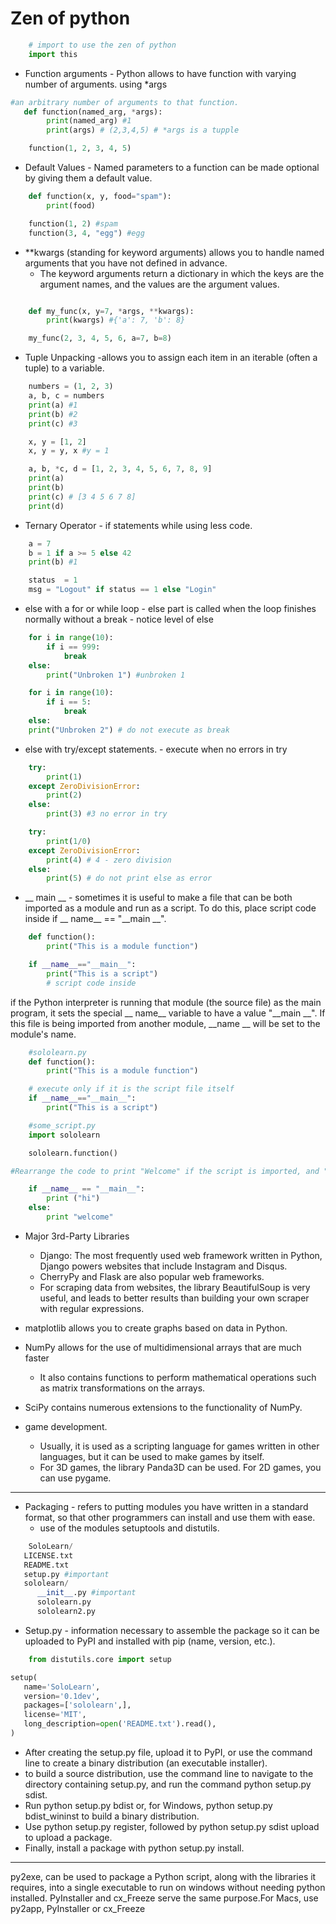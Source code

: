 # Zen of python


```python
    # import to use the zen of python
    import this

```

- Function arguments -  Python allows to have function with varying number of arguments. using *args

```python
#an arbitrary number of arguments to that function. 
   def function(named_arg, *args):
        print(named_arg) #1
        print(args) # (2,3,4,5) # *args is a tupple

    function(1, 2, 3, 4, 5)
```

- Default Values - Named parameters to a function can be made optional by giving them a default value. 
```python
    def function(x, y, food="spam"):
        print(food)

    function(1, 2) #spam
    function(3, 4, "egg") #egg
```

- **kwargs (standing for keyword arguments) allows you to handle named arguments that you have not defined in advance.
    - The keyword arguments return a dictionary in which the keys are the argument names, and the values are the argument values.    

```python

    def my_func(x, y=7, *args, **kwargs):
        print(kwargs) #{'a': 7, 'b': 8}

    my_func(2, 3, 4, 5, 6, a=7, b=8)

```

- Tuple Unpacking -allows you to assign each item in an iterable (often a tuple) to a variable.

```python
    numbers = (1, 2, 3)
    a, b, c = numbers
    print(a) #1
    print(b) #2
    print(c) #3

    x, y = [1, 2]
    x, y = y, x #y = 1

    a, b, *c, d = [1, 2, 3, 4, 5, 6, 7, 8, 9]
    print(a)
    print(b)
    print(c) # [3 4 5 6 7 8]
    print(d)
```

- Ternary Operator - if statements while using less code. 

```python
    a = 7
    b = 1 if a >= 5 else 42
    print(b) #1

    status  = 1
    msg = "Logout" if status == 1 else "Login"
```

- else with a for or while loop - else part is called when the loop finishes normally without a break - notice level of else

```python
    for i in range(10):
        if i == 999:
            break
    else:
        print("Unbroken 1") #unbroken 1

    for i in range(10):
        if i == 5:
            break
    else: 
    print("Unbroken 2") # do not execute as break

```

- else  with try/except statements. - execute when  no errors in try
```python
    try:
        print(1)
    except ZeroDivisionError:
        print(2)
    else:
        print(3) #3 no error in try

    try:
        print(1/0)
    except ZeroDivisionError:
        print(4) # 4 - zero division
    else:
        print(5) # do not print else as error
```

- __ main __ -  sometimes it is useful to make a file that can be both imported as a module and run as a script. 
To do this, place script code inside if __ name__ == "__main __". 


```python
    def function():
        print("This is a module function")

    if __name__=="__main__":
        print("This is a script")
        # script code inside 

```
 if the Python interpreter is running that module (the source file) as the main program, it sets the special __ name__ variable to have a value "__main __". If this file is being imported from another module, __name __ will be set to the module's name.


```python 
    #sololearn.py
    def function():
        print("This is a module function")

    # execute only if it is the script file itself
    if __name__=="__main__":
        print("This is a script") 
```

```python 
    #some_script.py
    import sololearn

    sololearn.function()
```

```python
#Rearrange the code to print "Welcome" if the script is imported, and "Hi" if it is not imported.

    if __name__ == "__main__":
        print ("hi")
    else:
        print "welcome"

```

-  Major 3rd-Party Libraries

   - Django: The most frequently used web framework written in Python, Django powers websites that include Instagram and Disqus. 
   - CherryPy and Flask are also popular web frameworks.
   - For scraping data from websites, the library BeautifulSoup is very useful, and leads to better results than building your own scraper with regular expressions.


- matplotlib allows you to create graphs based on data in Python. 
-  NumPy allows for the use of multidimensional arrays that are much faster 
    -   It also contains functions to perform mathematical operations such as matrix transformations on the arrays. 
-  SciPy contains numerous extensions to the functionality of NumPy.

- game development. 
    - Usually, it is used as a scripting language for games written in other languages, but it can be used to make games by itself. 
    - For 3D games, the library Panda3D can be used. For 2D games, you can use pygame.

----------

- Packaging - refers to putting modules you have written in a standard format, so that other programmers can install and use them with ease. 
    -  use of the modules setuptools and distutils.

```python
    SoloLearn/
   LICENSE.txt
   README.txt
   setup.py #important
   sololearn/
      __init__.py #important
      sololearn.py
      sololearn2.py

``` 

- Setup.py - information necessary to assemble the package so it can be uploaded to PyPI and installed with pip (name, version, etc.).

```python
    from distutils.core import setup

setup(
   name='SoloLearn', 
   version='0.1dev',
   packages=['sololearn',],
   license='MIT', 
   long_description=open('README.txt').read(),
)
```

-  After creating the setup.py file, upload it to PyPI, or use the command line to create a binary distribution (an executable installer).
-  to build a source distribution, use the command line to navigate to the directory containing setup.py, and run the command python setup.py sdist.
-  Run python setup.py bdist or, for Windows, python setup.py bdist_wininst to build a binary distribution. 
- Use python setup.py register, followed by python setup.py sdist upload to upload a package.
- Finally, install a package with python setup.py install.

----------

py2exe, can be used to package a Python script, along with the libraries it requires, into a single executable to run on windows without needing python installed. PyInstaller and cx_Freeze serve the same purpose.For Macs, use py2app, PyInstaller or cx_Freeze